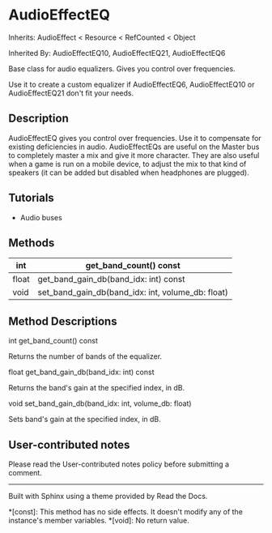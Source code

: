 # AudioEffectEQ

Inherits: AudioEffect < Resource < RefCounted < Object

Inherited By: AudioEffectEQ10, AudioEffectEQ21, AudioEffectEQ6

Base class for audio equalizers. Gives you control over frequencies.

Use it to create a custom equalizer if AudioEffectEQ6, AudioEffectEQ10 or
AudioEffectEQ21 don't fit your needs.

## Description

AudioEffectEQ gives you control over frequencies. Use it to compensate for
existing deficiencies in audio. AudioEffectEQs are useful on the Master bus to
completely master a mix and give it more character. They are also useful when
a game is run on a mobile device, to adjust the mix to that kind of speakers
(it can be added but disabled when headphones are plugged).

## Tutorials

  * Audio buses

## Methods

int | get_band_count() const  
---|---  
float | get_band_gain_db(band_idx: int) const  
void | set_band_gain_db(band_idx: int, volume_db: float)  
  
## Method Descriptions

int get_band_count() const

Returns the number of bands of the equalizer.

float get_band_gain_db(band_idx: int) const

Returns the band's gain at the specified index, in dB.

void set_band_gain_db(band_idx: int, volume_db: float)

Sets band's gain at the specified index, in dB.

## User-contributed notes

Please read the User-contributed notes policy before submitting a comment.

* * *

Built with Sphinx using a theme provided by Read the Docs.

  *[const]: This method has no side effects. It doesn't modify any of the instance's member variables.
  *[void]: No return value.

